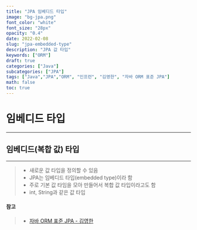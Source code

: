 ```yaml
---
title: "JPA 임베디드 타입"
image: "bg-jpa.png"
font_color: "white"
font_size: "28px"
opacity: "0.4"
date: 2022-02-08
slug: "jpa-embedded-type"
description: "JPA 값 타입"	
keywords: ["ORM"]
draft: true
categories: ["Java"]
subcategories: ["JPA"]
tags: ["Java","JPA","ORM", "인프런", "김영한", "자바 ORM 표준 JPA"]
math: false
toc: true
---
```


# 임베디드 타입
--------------------------------

## 임베디드(복합 값) 타입
--------------------------------
> - 새로운 값 타입을 정의할 수 있음
> - JPA는 임베디드 타입(embedded type)이라 함
> - 주로 기본 값 타임을 모아 만들어서 복합 값 타입이라고도 함
> - int, String과 같은 값 타입


#### 참고
> - <a href="https://www.inflearn.com/course/ORM-JPA-Basic">자바 ORM 표준 JPA - 김영한</a>
